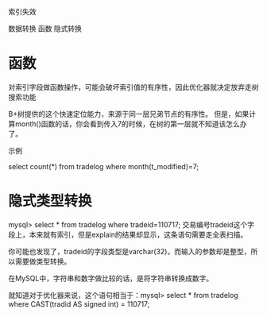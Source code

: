 


索引失效  

数据转换  函数 隐式转换  


# 函数

对索引字段做函数操作，可能会破坏索引值的有序性，因此优化器就决定放弃走树搜索功能

B+树提供的这个快速定位能力，来源于同一层兄弟节点的有序性。
但是，如果计算month()函数的话，你会看到传入7的时候，在树的第一层就不知道该怎么办了。

示例

select count(*) from tradelog where month(t_modified)=7;

# 隐式类型转换



mysql> select * from tradelog where tradeid=110717;
交易编号tradeid这个字段上，本来就有索引，但是explain的结果却显示，这条语句需要走全表扫描。

你可能也发现了，tradeid的字段类型是varchar(32)，而输入的参数却是整型，所以需要做类型转换。


在MySQL中，字符串和数字做比较的话，是将字符串转换成数字。



就知道对于优化器来说，这个语句相当于：mysql> select * from tradelog where  CAST(tradid AS signed int) = 110717;





